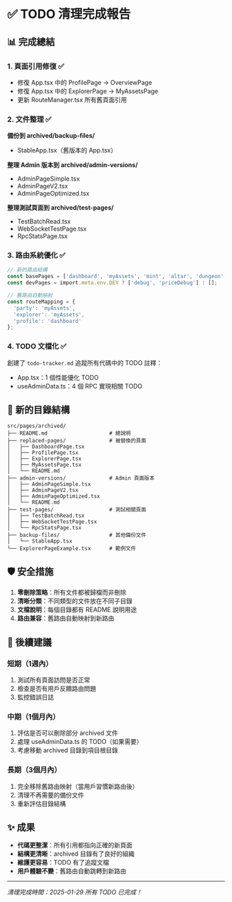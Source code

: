 # ✅ TODO 清理完成報告

## 📊 完成總結

### 1. 頁面引用修復 ✅
- 修復 App.tsx 中的 ProfilePage → OverviewPage
- 修復 App.tsx 中的 ExplorerPage → MyAssetsPage
- 更新 RouteManager.tsx 所有舊頁面引用

### 2. 文件整理 ✅
**備份到 archived/backup-files/**
- StableApp.tsx（舊版本的 App.tsx）

**整理 Admin 版本到 archived/admin-versions/**
- AdminPageSimple.tsx
- AdminPageV2.tsx
- AdminPageOptimized.tsx

**整理測試頁面到 archived/test-pages/**
- TestBatchRead.tsx
- WebSocketTestPage.tsx
- RpcStatsPage.tsx

### 3. 路由系統優化 ✅
```typescript
// 新的路由結構
const basePages = ['dashboard', 'myAssets', 'mint', 'altar', 'dungeon', 'vip', 'referral', 'admin'];
const devPages = import.meta.env.DEV ? ['debug', 'priceDebug'] : [];

// 舊路由自動映射
const routeMapping = {
  'party': 'myAssets',
  'explorer': 'myAssets', 
  'profile': 'dashboard'
};
```

### 4. TODO 文檔化 ✅
創建了 `todo-tracker.md` 追蹤所有代碼中的 TODO 註釋：
- App.tsx：1 個性能優化 TODO
- useAdminData.ts：4 個 RPC 實現相關 TODO

## 📁 新的目錄結構

```
src/pages/archived/
├── README.md                    # 總說明
├── replaced-pages/              # 被替換的頁面
│   ├── DashboardPage.tsx
│   ├── ProfilePage.tsx
│   ├── ExplorerPage.tsx
│   ├── MyAssetsPage.tsx
│   └── README.md
├── admin-versions/              # Admin 頁面版本
│   ├── AdminPageSimple.tsx
│   ├── AdminPageV2.tsx
│   ├── AdminPageOptimized.tsx
│   └── README.md
├── test-pages/                  # 測試相關頁面
│   ├── TestBatchRead.tsx
│   ├── WebSocketTestPage.tsx
│   └── RpcStatsPage.tsx
├── backup-files/                # 其他備份文件
│   └── StableApp.tsx
└── ExplorerPageExample.tsx      # 範例文件
```

## 🛡️ 安全措施

1. **零刪除策略**：所有文件都被歸檔而非刪除
2. **清晰分類**：不同類型的文件放在不同子目錄
3. **文檔說明**：每個目錄都有 README 說明用途
4. **路由兼容**：舊路由自動映射到新路由

## 🎯 後續建議

### 短期（1週內）
1. 測試所有頁面訪問是否正常
2. 檢查是否有用戶反饋路由問題
3. 監控錯誤日誌

### 中期（1個月內）
1. 評估是否可以刪除部分 archived 文件
2. 處理 useAdminData.ts 的 TODO（如果需要）
3. 考慮移動 archived 目錄到項目根目錄

### 長期（3個月內）
1. 完全移除舊路由映射（當用戶習慣新路由後）
2. 清理不再需要的備份文件
3. 重新評估目錄結構

## ✨ 成果

- **代碼更整潔**：所有引用都指向正確的新頁面
- **結構更清晰**：archived 目錄有了良好的組織
- **維護更容易**：TODO 有了追蹤文檔
- **用戶體驗不變**：舊路由自動跳轉到新路由

---

*清理完成時間：2025-01-29*
*所有 TODO 已完成！*